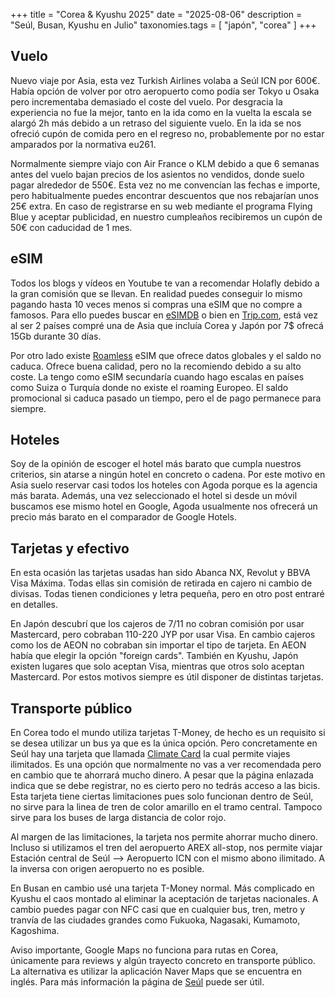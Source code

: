 +++
title = "Corea & Kyushu 2025"
date = "2025-08-06"
description = "Seúl, Busan, Kyushu en Julio"
taxonomies.tags = [
  "japón",
  "corea"
]
+++

## Vuelo

Nuevo viaje por Asia, esta vez Turkish Airlines volaba a Seúl ICN por 600€. Había opción de volver por otro aeropuerto como podía ser Tokyo u Osaka pero incrementaba demasiado el coste del vuelo. Por desgracia la experiencia no fue la mejor, tanto en la ida como en la vuelta la escala se alargó 2h más debido a un retraso del siguiente vuelo. En la ida se nos ofreció cupón de comida pero en el regreso no, probablemente por no estar amparados por la normativa eu261.

Normalmente siempre viajo con Air France o KLM debido a que 6 semanas antes del vuelo bajan precios de los asientos no vendidos, donde suelo pagar alrededor de 550€. Esta vez no me convencían las fechas e importe, pero habitualmente puedes encontrar descuentos que nos rebajarían unos 25€ extra. En caso de registrarse en su web mediante el programa Flying Blue y aceptar publicidad, en nuestro cumpleaños recibiremos un cupón de 50€ con caducidad de 1 mes.


## eSIM

Todos los blogs y vídeos en Youtube te van a recomendar Holafly debido a la gran comisión que se llevan. En realidad puedes conseguir lo mismo pagando hasta 10 veces menos si compras una eSIM que no compre a famosos. Para ello puedes buscar en [eSIMDB](https://esimdb.com/) o bien en [Trip.com](https://www.trip.com/guide/phone/esim.html), está vez al ser 2 países compré una de Asia que incluía Corea y Japón por 7$ ofrecá 15Gb durante 30 días.

Por otro lado existe [Roamless](https://roamless.com/) eSIM que ofrece datos globales y el saldo no caduca. Ofrece buena calidad, pero no la recomiendo debido a su alto coste. La tengo como eSIM secundaría cuando hago escalas en países como Suiza o Turquía donde no existe el roaming Europeo. El saldo promocional si caduca pasado un tiempo, pero el de pago permanece para siempre.


## Hoteles

Soy de la opinión de escoger el hotel más barato que cumpla nuestros criterios, sin atarse a ningún hotel en concreto o cadena. Por este motivo en Asia suelo reservar casi todos los hoteles con Agoda porque es la agencia más barata. Además, una vez seleccionado el hotel si desde un móvil buscamos ese mismo hotel en Google, Agoda usualmente nos ofrecerá un precio más barato en el comparador de Google Hotels.

## Tarjetas y efectivo

En esta ocasión las tarjetas usadas han sido Abanca NX, Revolut y BBVA Visa Máxima. Todas ellas sin comisión de retirada en cajero ni cambio de divisas. Todas tienen condiciones y letra pequeña, pero en otro post entraré en detalles. 

En Japón descubrí que los cajeros de 7/11 no cobran comisión por usar Mastercard, pero cobraban 110-220 JYP por usar Visa. En cambio cajeros como los de AEON no cobraban sin importar el tipo de tarjeta. En AEON había que elegir la opción "foreign cards". También en Kyushu, Japón existen lugares que solo aceptan Visa, mientras que otros solo aceptan Mastercard. Por estos motivos siempre es útil disponer de distintas tarjetas.

## Transporte público

En Corea todo el mundo utiliza tarjetas T-Money, de hecho es un requisito si se desea utilizar un bus ya que es la única opción. Pero concretamente en Seúl hay una tarjeta que llamada [Climate Card](https://english.seoul.go.kr/policy/transportation/climate-card/) la cual permite viajes ilimitados. Es una opción que normalmente no vas a ver recomendada pero en cambio que te ahorrará mucho dinero. A pesar que la página enlazada indica que se debe registrar, no es cierto pero no tedrás acceso a las bicis. Esta tarjeta tiene ciertas limitaciones pues solo funcionan dentro de Seúl, no sirve para la linea de tren de color amarillo en el tramo central. Tampoco sirve para los buses de larga distancia de color rojo.

Al margen de las limitaciones, la tarjeta nos permite ahorrar mucho dinero. Incluso si utilizamos el tren del aeropuerto AREX all-stop, nos permite viajar Estación central de Seúl --> Aeropuerto ICN con el mismo abono ilimitado. A la inversa con origen aeropuerto no es posible.

En Busan en cambio usé una tarjeta T-Money normal. Más complicado en Kyushu el caos montado al eliminar la aceptación de tarjetas nacionales. A cambio puedes pagar con NFC casi que en cualquier bus, tren, metro y tranvía de las ciudades grandes como Fukuoka, Nagasaki, Kumamoto, Kagoshima.

Aviso importante, Google Maps no funciona para rutas en Corea, únicamente para reviews y algún trayecto concreto en transporte público. La alternativa es utilizar la aplicación Naver Maps que se encuentra en inglés. Para más información la página de [Seúl](https://english.seoul.go.kr/service/movement/public-transportation/) puede ser útil.

## 

